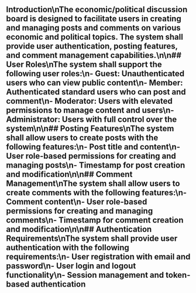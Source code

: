 ## Introduction\nThe economic/political discussion board is designed to facilitate users in creating and managing posts and comments on various economic and political topics. The system shall provide user authentication, posting features, and comment management capabilities.\n\n## User Roles\nThe system shall support the following user roles:\n- Guest: Unauthenticated users who can view public content\n- Member: Authenticated standard users who can post and comment\n- Moderator: Users with elevated permissions to manage content and users\n- Administrator: Users with full control over the system\n\n## Posting Features\nThe system shall allow users to create posts with the following features:\n- Post title and content\n- User role-based permissions for creating and managing posts\n- Timestamp for post creation and modification\n\n## Comment Management\nThe system shall allow users to create comments with the following features:\n- Comment content\n- User role-based permissions for creating and managing comments\n- Timestamp for comment creation and modification\n\n## Authentication Requirements\nThe system shall provide user authentication with the following requirements:\n- User registration with email and password\n- User login and logout functionality\n- Session management and token-based authentication